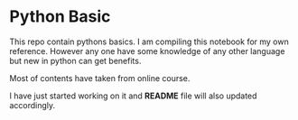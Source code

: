 # Python Basic
This repo contain pythons basics. I am compiling this notebook for my own reference. However any one have some knowledge of any other language but new in python can get benefits.

Most of contents have taken from online course.

I have just started working on it and **README** file will also updated accordingly.
